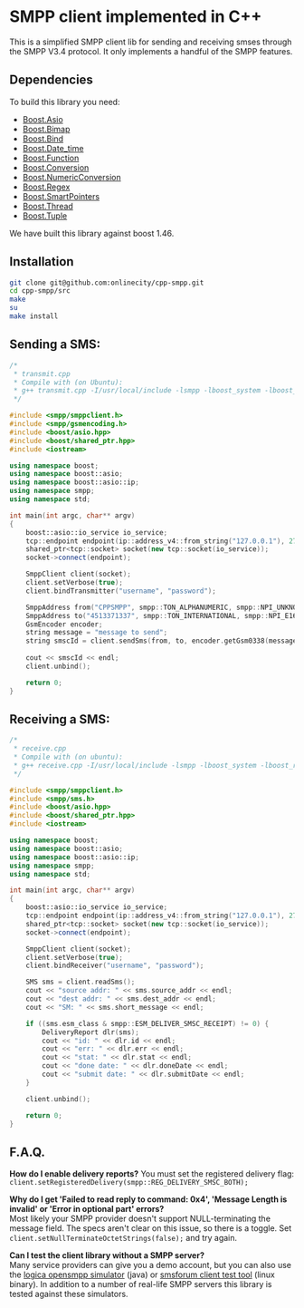 SMPP client implemented in C++
=

This is a simplified SMPP client lib for sending and receiving smses through the SMPP V3.4 protocol.
It only implements a handful of the SMPP features.

Dependencies
----
To build this library you need:
 
 - [Boost.Asio](http://www.boost.org/doc/libs/1_47_0/doc/html/boost_asio.html)
 - [Boost.Bimap](http://www.boost.org/doc/libs/1_47_0/libs/bimap/doc/html/index.html)
 - [Boost.Bind](http://www.boost.org/doc/libs/1_47_0/libs/bind/bind.html)
 - [Boost.Date_time](http://www.boost.org/doc/libs/1_47_0/doc/html/date_time.html)
 - [Boost.Function](http://www.boost.org/doc/libs/1_47_0/doc/html/function.html)
 - [Boost.Conversion](http://www.boost.org/doc/libs/1_47_0/libs/conversion/lexical_cast.htm)
 - [Boost.NumericConversion](http://www.boost.org/doc/libs/1_47_0/libs/numeric/conversion/doc/html/index.html)
 - [Boost.Regex](http://www.boost.org/doc/libs/1_47_0/libs/regex/doc/html/index.html)
 - [Boost.SmartPointers](http://www.boost.org/doc/libs/1_47_0/libs/smart_ptr/smart_ptr.htm)
 - [Boost.Thread](http://www.boost.org/doc/libs/1_47_0/doc/html/thread.html)
 - [Boost.Tuple](http://www.boost.org/doc/libs/1_47_0/libs/tuple/doc/tuple_users_guide.html)
  
  
We have built this library against boost 1.46.

Installation
----
``` sh
git clone git@github.com:onlinecity/cpp-smpp.git 
cd cpp-smpp/src
make
su 
make install
```

Sending a SMS:
----

``` c++
/*
 * transmit.cpp
 * Compile with (on Ubuntu):
 * g++ transmit.cpp -I/usr/local/include -lsmpp -lboost_system -lboost_regex -lboost_date_time
 */

#include <smpp/smppclient.h>
#include <smpp/gsmencoding.h>
#include <boost/asio.hpp>
#include <boost/shared_ptr.hpp>
#include <iostream>

using namespace boost;
using namespace boost::asio;
using namespace boost::asio::ip;
using namespace smpp;
using namespace std;

int main(int argc, char** argv) 
{
	boost::asio::io_service io_service;
	tcp::endpoint endpoint(ip::address_v4::from_string("127.0.0.1"), 2775);
	shared_ptr<tcp::socket> socket(new tcp::socket(io_service));
	socket->connect(endpoint);

	SmppClient client(socket);
	client.setVerbose(true);
	client.bindTransmitter("username", "password");

	SmppAddress from("CPPSMPP", smpp::TON_ALPHANUMERIC, smpp::NPI_UNKNOWN);
	SmppAddress to("4513371337", smpp::TON_INTERNATIONAL, smpp::NPI_E164);
	GsmEncoder encoder;
	string message = "message to send";
	string smscId = client.sendSms(from, to, encoder.getGsm0338(message));
	
	cout << smscId << endl;
	client.unbind();

	return 0;
}
```

Receiving a SMS:
----

``` c++
/*
 * receive.cpp
 * Compile with (on ubuntu):
 * g++ receive.cpp -I/usr/local/include -lsmpp -lboost_system -lboost_regex -lboost_date_time
 */

#include <smpp/smppclient.h>
#include <smpp/sms.h>
#include <boost/asio.hpp>
#include <boost/shared_ptr.hpp>
#include <iostream>

using namespace boost;
using namespace boost::asio;
using namespace boost::asio::ip;
using namespace smpp;
using namespace std;

int main(int argc, char** argv) 
{
	boost::asio::io_service io_service;
	tcp::endpoint endpoint(ip::address_v4::from_string("127.0.0.1"), 2775);
	shared_ptr<tcp::socket> socket(new tcp::socket(io_service));
	socket->connect(endpoint);

	SmppClient client(socket);
	client.setVerbose(true);
	client.bindReceiver("username", "password");

	SMS sms = client.readSms();
	cout << "source addr: " << sms.source_addr << endl;
	cout << "dest addr: " << sms.dest_addr << endl;
	cout << "SM: " << sms.short_message << endl;

	if ((sms.esm_class & smpp::ESM_DELIVER_SMSC_RECEIPT) != 0) {
		DeliveryReport dlr(sms);
		cout << "id: " << dlr.id << endl;
		cout << "err: " << dlr.err << endl;
		cout << "stat: " << dlr.stat << endl;
		cout << "done date: " << dlr.doneDate << endl;
		cout << "submit date: " << dlr.submitDate << endl;
	}

	client.unbind();

	return 0;
}
```

F.A.Q.
----
**How do I enable delivery reports?**
You must set the registered delivery flag: ```client.setRegisteredDelivery(smpp::REG_DELIVERY_SMSC_BOTH);```

**Why do I get 'Failed to read reply to command: 0x4', 'Message Length is invalid' or 'Error in optional part' errors?**  
Most likely your SMPP provider doesn't support NULL-terminating the message field. The specs aren't clear on this issue, so there is a toggle. Set ```client.setNullTerminateOctetStrings(false);``` and try again. 

**Can I test the client library without a SMPP server?**  
Many service providers can give you a demo account, but you can also use the [logica opensmpp simulator](http://opensmpp.logica.com/CommonPart/Introduction/Introduction.htm#simulator) (java) or [smsforum client test tool](http://www.smsforum.net/sctt_v1.0.Linux.tar.gz) (linux binary). In addition to a number of real-life SMPP servers this library is tested against these simulators.
